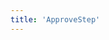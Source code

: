 ```yaml
---
title: 'ApproveStep'
---
```


<script setup lang="ts">
  import TheOsvStep from "@/views/security/osv/TheOsvStep.vue";
</script>

<TheOsvStep />
